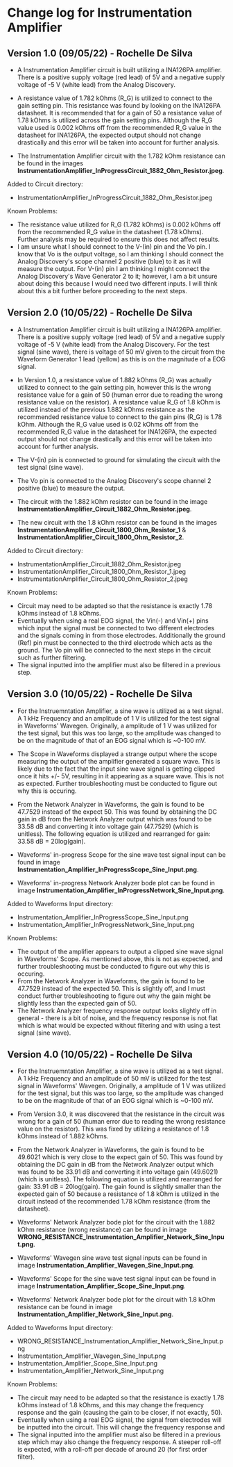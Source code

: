 Change log for Instrumentation Amplifier
=======================================

Version 1.0 (09/05/22) - Rochelle De Silva
----------------------
- A Instrumentation Amplifier circuit is built utilizing a INA126PA amplifier. There is a positive supply voltage (red lead) of 5V and a negative supply voltage of -5 V (white lead) from the Analog Discovery. 

- A resistance value of 1.782 kOhms (R_G) is utilized to connect to the gain setting pin. This resistance was found by looking on the INA126PA datasheet. It is recommended that for a gain of 50 a resistance value of 1.78 kOhms is utilized across the gain setting pins. Although the R_G value used is 0.002 kOhms off from the recommended R_G value in the datasheet for INA126PA, the expected output should not change drastically and this error will be taken into account for further analysis. 

- The Instrumentation Amplifier circuit with the 1.782 kOhm resistance can be found in the images **InstrumentationAmplifier_InProgressCircuit_1882_Ohm_Resistor.jpeg**.

Added to Circuit directory:
- InstrumentationAmplifier_InProgressCircuit_1882_Ohm_Resistor.jpeg

Known Problems:
- The resistance value utilized for R_G (1.782 kOhms) is 0.002 kOhms off from the recommended R_G value in the datasheet (1.78 kOhms). Further analysis may be required to ensure this does not affect results. 
- I am unsure what I should connect to the V-(in) pin and the Vo pin. I know that Vo is the output voltage, so I am thinking I should connect the Analog Discovery's scope channel 2 positive (blue) to it as it will measure the output. For V-(in) pin I am thinking I might connect the Analog Discovery's Wave Generator 2 to it; however, I am a bit unsure about doing this because I would need two different inputs. I will think about this a bit further before proceeding to the next steps.



Version 2.0 (10/05/22) - Rochelle De Silva
----------------------
- A Instrumentation Amplifier circuit is built utilizing a INA126PA amplifier. There is a positive supply voltage (red lead) of 5V and a negative supply voltage of -5 V (white lead) from the Analog Discovery. For the test signal (sine wave), there is voltage of 50 mV given to the circuit from the Waveform Generator 1 lead (yellow) as this is on the magnitude of a EOG signal.

- In Version 1.0, a resistance value of 1.882 kOhms (R_G) was actually utilized to connect to the gain setting pin, however this is the wrong resistance value for a gain of 50 (human error due to reading the wrong resistance value on the resistor). A resistance value R_G of 1.8 kOhm is utilized instead of the previous 1.882 kOhms resistance as the recommended resistance value to connect to the gain pins (R_G) is 1.78 kOhm. Although the R_G value used is 0.02 kOhms off from the recommended R_G value in the datasheet for INA126PA, the expected output should not change drastically and this error will be taken into account for further analysis. 

- The V-(in) pin is connected to ground for simulating the circuit with the test signal (sine wave). 

- The Vo pin is connected to the Analog Discovery's scope channel 2 positive (blue) to measure the output.

- The circuit with the 1.882 kOhm resistor can be found in the image **InstrumentationAmplifier_Circuit_1882_Ohm_Resistor.jpeg**. 

- The new circuit with the 1.8 kOhm resistor can be found in the images **InstrumentationAmplifier_Circuit_1800_Ohm_Resistor_1** & **InstrumentationAmplifier_Circuit_1800_Ohm_Resistor_2**.

Added to Circuit directory:
- InstrumentationAmplifier_Circuit_1882_Ohm_Resistor.jpeg
- InstrumentationAmplifier_Circuit_1800_Ohm_Resistor_1.jpeg
- InstrumentationAmplifier_Circuit_1800_Ohm_Resistor_2.jpeg

Known Problems:
- Circuit may need to be adapted so that the resistance is exactly 1.78 kOhms instead of 1.8 kOhms.
- Eventually when using a real EOG signal, the Vin(-) and Vin(+) pins which input the signal must be connected to two different electrodes and the signals coming in from those electrodes. Additionally the ground (Ref) pin must be connected to the third electrode which acts as the ground. The Vo pin will be connected to the next steps in the circuit such as further filtering.
- The signal inputted into the amplifier must also be filtered in a previous step. 


Version 3.0 (10/05/22) - Rochelle De Silva
----------------------
- For the Instruemntation Amplifier, a sine wave is utilized as a test signal. A 1 kHz Frequency and an amplitude of 1 V is utilized for the test signal in Waveforms' Wavegen. Originally, a amplitude of 1 V was utilized for the test signal, but this was too large, so the amplitude was changed to be on the magnitude of that of an EOG signal which is ~0-100 mV.

- The Scope in Waveforms displayed a strange output where the scope measuring the output of the amplifier generated a square wave. This is likely due to the fact that the input sine wave signal is getting clipped once it hits +/- 5V, resulting in it appearing as a square wave. This is not as expected. Further troubleshooting must be conducted to figure out why this is occuring.

- From the Network Analyzer in Waveforms, the gain is found to be 47.7529 instead of the expect 50. This was found by obtaining the DC gain in dB from the Network Analyzer output which was found to be 33.58 dB and converting it into voltage gain (47.7529) (which is unitless). The following equation is utilized and rearranged for gain: 33.58 dB = 20log(gain).

- Waveforms' in-progress Scope for the sine wave test signal input can be found in image **Instrumentation_Amplifier_InProgressScope_Sine_Input.png**.
- Waveforms' in-progress Network Analyzer bode plot can be found in image **Instrumentation_Amplifier_InProgressNetwork_Sine_Input.png**.

Added to Waveforms Input directory:
- Instrumentation_Amplifier_InProgressScope_Sine_Input.png
- Instrumentation_Amplifier_InProgressNetwork_Sine_Input.png

Known Problems:
- The output of the amplifier appears to output a clipped sine wave signal in Waveforms' Scope. As mentioned above, this is not as expected, and further troubleshooting must be conducted to figure out why this is occuring.
- From the Network Analyzer in Waveforms, the gain is found to be 47.7529 instead of the expected 50. This is slightly off, and I must conduct further troubleshooting to figure out why the gain might be slightly less than the expected gain of 50.
- The Network Analyzer frequency response output looks slightly off in general - there is a bit of noise, and the frequency response is not flat which is what would be expected without filtering and with using a test signal (sine wave).


Version 4.0 (10/05/22) - Rochelle De Silva
----------------------
- For the Instruemntation Amplifier, a sine wave is utilized as a test signal. A 1 kHz Frequency and an amplitude of 50 mV is utilized for the test signal in Waveforms' Wavegen. Originally, a amplitude of 1 V was utilized for the test signal, but this was too large, so the amplitude was changed to be on the magnitude of that of an EOG signal which is ~0-100 mV.

- From Version 3.0, it was discovered that the resistance in the circuit was wrong for a gain of 50 (human error due to reading the wrong resistance value on the resistor). This was fixed by utilizing a resistance of 1.8 kOhms instead of 1.882 kOhms. 

- From the Network Analyzer in Waveforms, the gain is found to be 49.6021 which is very close to the expect gain of 50. This was found by obtaining the DC gain in dB from the Network Analyzer output which was found to be 33.91 dB and converting it into voltage gain (49.6021) (which is unitless). The following equation is utilized and rearranged for gain: 33.91 dB = 20log(gain). The gain found is slightly smaller than the expected gain of 50 because a resistance of 1.8 kOhm is utilized in the circuit instead of the recommended 1.78 kOhm resistance (from the datasheet).

- Waveforms' Network Analyzer bode plot for the circuit with the 1.882 kOhm resistance (wrong resistance) can be found in image **WRONG_RESISTANCE_Instrumentation_Amplifier_Network_Sine_Input.png**.
- Waveforms' Wavegen sine wave test signal inputs can be found in image **Instrumentation_Amplifier_Wavegen_Sine_Input.png**.
- Waveforms' Scope for the sine wave test signal input can be found in image **Instrumentation_Amplifier_Scope_Sine_Input.png**.
- Waveforms' Network Analyzer bode plot for the circuit with 1.8 kOhm resistance can be found in image **Instrumentation_Amplifier_Network_Sine_Input.png**.

Added to Waveforms Input directory:
- WRONG_RESISTANCE_Instrumentation_Amplifier_Network_Sine_Input.png
- Instrumentation_Amplifier_Wavegen_Sine_Input.png
- Instrumentation_Amplifier_Scope_Sine_Input.png
- Instrumentation_Amplifier_Network_Sine_Input.png

Known Problems:
- The circuit may need to be adapted so that the resistance is exactly 1.78 kOhms instead of 1.8 kOhms, and this may change the frequency response and the gain (causing the gain to be closer, if not exactly, 50).
- Eventually when using a real EOG signal, the signal from electrodes will be inputted into the circuit. This will change the frequency response and 
- The signal inputted into the amplifier must also be filtered in a previous step which may also change the frequency response. A steeper roll-off is expected, with a roll-off per decade of around 20 (for first order filter). 
